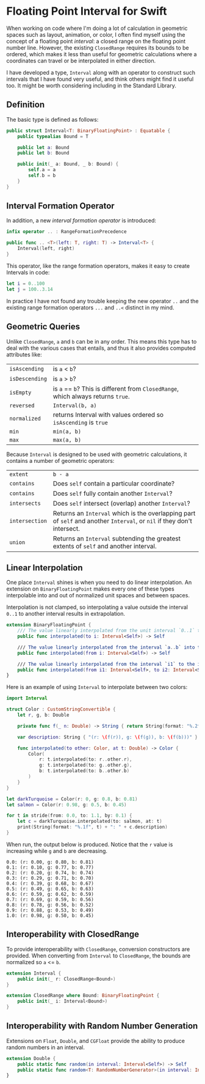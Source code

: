 # Floating Point Interval for Swift

When working on code where I'm doing a lot of calculation in geometric spaces such as layout, animation, or color, I often find myself using the concept of a floating point *interval*: a closed range on the floating point number line. However, the existing `ClosedRange` requires its bounds to be ordered, which makes it less than useful for geometric calculations where a coordinates can travel or be interpolated in either direction.

I have developed a type, `Interval` along with an operator to construct such intervals that I have found very useful, and think others might find it useful too. It might be worth considering including in the Standard Library.

## Definition

The basic type is defined as follows:

```swift
public struct Interval<T: BinaryFloatingPoint> : Equatable {
    public typealias Bound = T

    public let a: Bound
    public let b: Bound

    public init(_ a: Bound, _ b: Bound) {
        self.a = a
        self.b = b
    }
}
```

## Interval Formation Operator

In addition, a new *interval formation operator* is introduced:

```swift
infix operator .. : RangeFormationPrecedence

public func .. <T>(left: T, right: T) -> Interval<T> {
    Interval(left, right)
}
```

This operator, like the range formation operators, makes it easy to create Intervals in code:

```swift
let i = 0..100
let j = 100..3.14
```

In practice I have not found any trouble keeping the new operator `..` and the existing range formation operators `...` and `..<` distinct in my mind.

## Geometric Queries

Unlike `ClosedRange`, `a` and `b` can be in any order. This means this type has to deal with the various cases that entails, and thus it also provides computed attributes like:

| | |
|:---|:---|
| `isAscending` | is `a` < `b`? |
| `isDescending` | is `a` > `b`? |
| `isEmpty` | is `a` == `b`? This is different from `ClosedRange`, which always returns `true`. |
| `reversed` | `Interval(b, a)`
| `normalized` | returns Interval with values ordered so `isAscending` is `true`
| `min` | `min(a, b)`
| `max` | `max(a, b)`

Because `Interval` is designed to be used with geometric calculations, it contains a number of geometric operators:

| | |
|:---|:---|
| `extent` | `b - a` |
| `contains` | Does `self` contain a particular coordinate? |
| `contains` | Does `self` fully contain another `Interval`? |
| `intersects` | Does `self` intersect (overlap) another `Interval`? |
| `intersection` | Returns an `Interval` which is the overlapping part of `self` and another `Interval`, or `nil` if they don't intersect. |
| `union` | Returns an `Interval` subtending the greatest extents of `self` and another interval.

## Linear Interpolation

One place `Interval` shines is when you need to do linear interpolation. An extension on `BinaryFloatingPoint` makes every one of these types interpolable into and out of normalized unit spaces and between spaces.

Interpolation is not clamped, so interpolating a value outside the interval `0..1` to another interval results in extrapolation.

```swift
extension BinaryFloatingPoint {
    /// The value linearly interpolated from the unit interval `0..1` to the interval `a..b`.
    public func interpolated(to i: Interval<Self>) -> Self

    /// The value linearly interpolated from the interval `a..b` into the unit interval `0..1`.
    public func interpolated(from i: Interval<Self>) -> Self

    /// The value linearly interpolated from the interval `i1` to the interval `i2`.
    public func interpolated(from i1: Interval<Self>, to i2: Interval<Self>) -> Self
}
```

Here is an example of using `Interval` to interpolate between two colors:

```swift
import Interval

struct Color : CustomStringConvertible {
    let r, g, b: Double

    private func f(_ n: Double) -> String { return String(format: "%.2f", n) }

    var description: String { "(r: \(f(r)), g: \(f(g)), b: \(f(b)))" }

    func interpolated(to other: Color, at t: Double) -> Color {
        Color(
            r: t.interpolated(to: r..other.r),
            g: t.interpolated(to: g..other.g),
            b: t.interpolated(to: b..other.b)
        )
    }
}

let darkTurquoise = Color(r: 0, g: 0.8, b: 0.81)
let salmon = Color(r: 0.98, g: 0.5, b: 0.45)

for t in stride(from: 0.0, to: 1.1, by: 0.1) {
    let c = darkTurquoise.interpolated(to: salmon, at: t)
    print(String(format: "%.1f", t) + ": " + c.description)
}
```

When run, the output below is produced. Notice that the `r` value is increasing while `g` and `b` are decreasing.

```
0.0: (r: 0.00, g: 0.80, b: 0.81)
0.1: (r: 0.10, g: 0.77, b: 0.77)
0.2: (r: 0.20, g: 0.74, b: 0.74)
0.3: (r: 0.29, g: 0.71, b: 0.70)
0.4: (r: 0.39, g: 0.68, b: 0.67)
0.5: (r: 0.49, g: 0.65, b: 0.63)
0.6: (r: 0.59, g: 0.62, b: 0.59)
0.7: (r: 0.69, g: 0.59, b: 0.56)
0.8: (r: 0.78, g: 0.56, b: 0.52)
0.9: (r: 0.88, g: 0.53, b: 0.49)
1.0: (r: 0.98, g: 0.50, b: 0.45)
```

## Interoperability with ClosedRange

To provide interoperability with `ClosedRange`, conversion constructors are provided. When converting from `Interval` to `ClosedRange`, the bounds are normalized so `a` <= `b`.

```swift
extension Interval {
    public init(_ r: ClosedRange<Bound>)
}

extension ClosedRange where Bound: BinaryFloatingPoint {
    public init(_ i: Interval<Bound>)
}
```

## Interoperability with Random Number Generation

Extensions on `Float`, `Double`, and `CGFloat` provide the ability to produce random numbers in an interval.

```swift
extension Double {
	public static func random(in interval: Interval<Self>) -> Self
	public static func random<T: RandomNumberGenerator>(in interval: Interval<Self>, using generator: inout T) -> Self
}
```